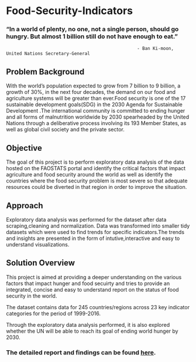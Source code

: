 # Food-Security-Indicators

### “In a world of plenty, no one, not a single person, should go hungry. But almost 1 billion still do not have enough to eat.”
                                                      - Ban Ki-moon, United Nations Secretary-General

## Problem Background
With the world’s population expected to grow from 7 billion to 9 billion, a growth of 30%, in the next four decades, the demand on our food and agriculture systems will be greater than ever.Food security is one of the 17 sustainable development goals(SDG) in the 2030 Agenda for Sustainable Development .The international community is committed to ending hunger and all forms of malnutrition worldwide by 2030 spearheaded by the United Nations through a deliberative process involving its 193 Member States, as well as global civil society and the private sector.

## Objective
The goal of this project is to perform exploratory data analysis of the data hosted on the FAOSTATS portal and identify the critical factors that impact agriculture and food security around the world as well as identify the countries where the food security problem is most severe so that adequate resources could be diverted in that region in order to improve the situation.

## Approach
Exploratory data analysis was performed for the dataset after data scraping,cleaning and normalization. Data was transformed into smaller tidy datasets which were used to find trends for specific indicators.The trends and insights are presented in the form of intutive,interactive and easy to understand visualizations.

## Solution Overview
This project is aimed at providing a deeper understanding on the various factors that impact hunger and food secuirty and tries to provide an integrated, concise and easy to understand report on the status of food security in the world.

The dataset contains data for 245 countries/regions across 23 key indicator categories for the period of 1999-2016.

Through the exploratory data analysis performed, it is also explored whether the UN will be able to reach its goal of ending world hunger by 2030.

### The detailed report and findings can be found [here](http://rpubs.com/nitishghosal/food-security).

